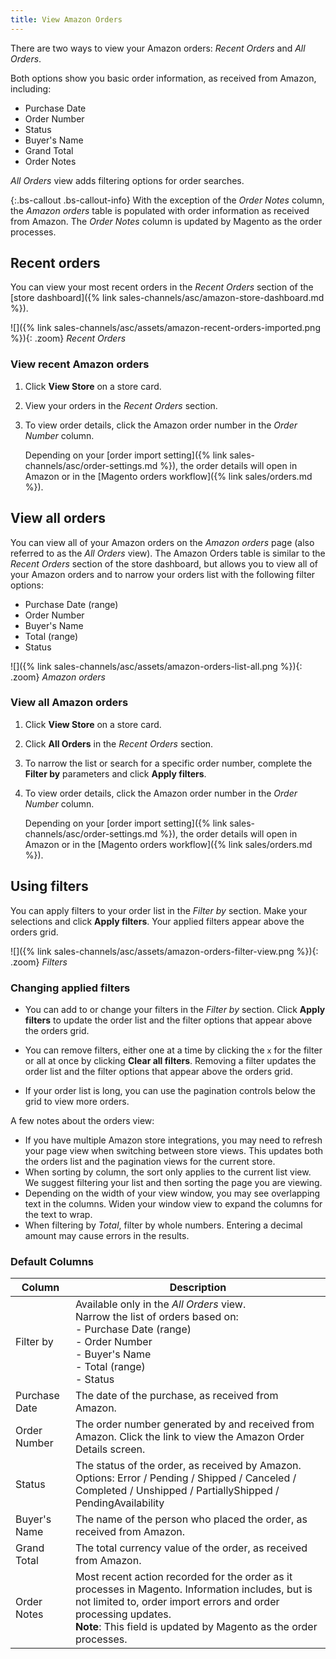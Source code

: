 ```yaml
---
title: View Amazon Orders
---
```



There are two ways to view your Amazon orders: _Recent Orders_ and _All Orders_.

Both options show you basic order information, as received from Amazon, including:

- Purchase Date
- Order Number
- Status
- Buyer's Name
- Grand Total
- Order Notes

_All Orders_ view adds filtering options for order searches.

{:.bs-callout .bs-callout-info}
With the exception of the _Order Notes_ column, the _Amazon orders_ table is populated with order information as received from Amazon. The _Order Notes_ column is updated by Magento as the order processes.

## Recent orders

You can view your most recent orders in the _Recent Orders_ section of the [store dashboard]({% link sales-channels/asc/amazon-store-dashboard.md %}).

![]({% link sales-channels/asc/assets/amazon-recent-orders-imported.png %}){: .zoom}
_Recent Orders_

### View recent Amazon orders

1. Click **View Store** on a store card.

1. View your orders in the _Recent Orders_ section.

1. To view order details, click the Amazon order number in the _Order Number_ column.

   Depending on your [order import setting]({% link sales-channels/asc/order-settings.md %}), the order details will open in Amazon or in the [Magento orders workflow]({% link sales/orders.md %}).

## View all orders

You can view all of your Amazon orders on the _Amazon orders_ page (also referred to as the _All Orders_ view). The Amazon Orders table is similar to the _Recent Orders_ section of the store dashboard, but allows you to view all of your Amazon orders and to narrow your orders list with the following filter options:

- Purchase Date (range)
- Order Number
- Buyer's Name
- Total (range)
- Status

![]({% link sales-channels/asc/assets/amazon-orders-list-all.png %}){: .zoom}
_Amazon orders_

### View all Amazon orders

1. Click **View Store** on a store card.

1. Click **All Orders** in the _Recent Orders_ section.

1. To narrow the list or search for a specific order number, complete the **Filter by** parameters and click **Apply filters**.

1. To view order details, click the Amazon order number in the _Order Number_ column.

   Depending on your [order import setting]({% link sales-channels/asc/order-settings.md %}), the order details will open in Amazon or in the [Magento orders workflow]({% link sales/orders.md %}).

## Using filters

You can apply filters to your order list in the _Filter by_ section. Make your selections and click **Apply filters**. Your applied filters appear above the orders grid.

![]({% link sales-channels/asc/assets/amazon-orders-filter-view.png %}){: .zoom}
_Filters_

### Changing applied filters

- You can add to or change your filters in the _Filter by_ section. Click **Apply filters** to update the order list and the filter options that appear above the orders grid.

- You can remove filters, either one at a time by clicking the `x` for the filter or all at once by clicking **Clear all filters**. Removing a filter updates the order list and the filter options that appear above the orders grid.

- If your order list is long, you can use the pagination controls below the grid to view more orders.

<div class="bs-callout-tip" markdown="1">
A few notes about the orders view:

- If you have multiple Amazon store integrations, you may need to refresh your page view when switching between store views. This updates both the orders list and the pagination views for the current store.
- When sorting by column, the sort only applies to the current list view. We suggest filtering your list and then sorting the page you are viewing.
- Depending on the width of your view window, you may see overlapping text in the columns. Widen your window view to expand the columns for the text to wrap.
- When filtering by _Total_, filter by whole numbers. Entering a decimal amount may cause errors in the results.

</div>

### Default Columns

|Column|Description|
|---|---|
|Filter by|Available only in the _All Orders_ view.<br/>Narrow the list of orders based on:<br/>- Purchase Date (range)<br/>- Order Number<br/>- Buyer's Name<br/>- Total (range)<br/>- Status|
|Purchase Date|The date of the purchase, as received from Amazon.|
|Order Number|The order number generated by and received from Amazon. Click the link to view the Amazon Order Details screen. |
|Status|The status of the order, as received by Amazon. Options: Error / Pending / Shipped / Canceled / Completed / Unshipped / PartiallyShipped / PendingAvailability|
|Buyer's Name|The name of the person who placed the order, as received from Amazon.|
|Grand Total|The total currency value of the order, as received from Amazon.|
|Order Notes|Most recent action recorded for the order as it processes in Magento. Information includes, but is not limited to, order import errors and order processing updates.<br/>**Note**: This field is updated by Magento as the order processes.|
